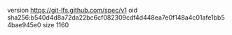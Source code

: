 version https://git-lfs.github.com/spec/v1
oid sha256:b540d4d8a72da22bc6cf082309cdf4d448ea7e0f148a4c01afe1bb54bae945e0
size 1160
